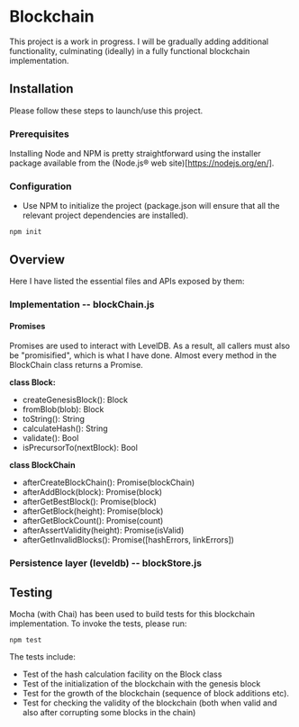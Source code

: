 # Blockchain

This project is a work in progress. I will be gradually adding additional functionality, culminating (ideally) in a fully functional blockchain implementation.

## Installation

Please follow these steps to launch/use this project.

### Prerequisites

Installing Node and NPM is pretty straightforward using the installer package available from the (Node.js® web site)[https://nodejs.org/en/].

### Configuration

- Use NPM to initialize the project (package.json will ensure that all the relevant project dependencies are installed).
```
npm init
```

## Overview

Here I have listed the essential files and APIs exposed by them:

### Implementation -- blockChain.js

#### Promises

Promises are used to interact with LevelDB. As a result, all callers must also be "promisified", which is what I have done. Almost every method in the BlockChain class returns a Promise.

**class Block:**
- createGenesisBlock(): Block
- fromBlob(blob): Block
- toString(): String
- calculateHash(): String
- validate(): Bool
- isPrecursorTo(nextBlock): Bool

**class BlockChain**
- afterCreateBlockChain(): Promise(blockChain)
- afterAddBlock(block): Promise(block)
- afterGetBestBlock(): Promise(block)
- afterGetBlock(height): Promise(block)
- afterGetBlockCount(): Promise(count)
- afterAssertValidity(height): Promise(isValid)
- afterGetInvalidBlocks(): Promise([hashErrors, linkErrors])

### Persistence layer (leveldb) -- blockStore.js

## Testing

Mocha (with Chai) has been used to build tests for this blockchain implementation. To invoke the tests, please run:

```
npm test
```

The tests include:
- Test of the hash calculation facility on the Block class
- Test of the initialization of the blockchain with the genesis block
- Test for the growth of the blockchain (sequence of block additions etc).
- Test for checking the validity of the blockchain (both when valid and also after corrupting some blocks in the chain)
